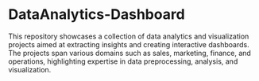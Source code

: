 # DataAnalytics-Dashboard
This repository showcases a collection of data analytics and visualization projects aimed at extracting insights and creating interactive dashboards. The projects span various domains such as sales, marketing, finance, and operations, highlighting expertise in data preprocessing, analysis, and visualization.
